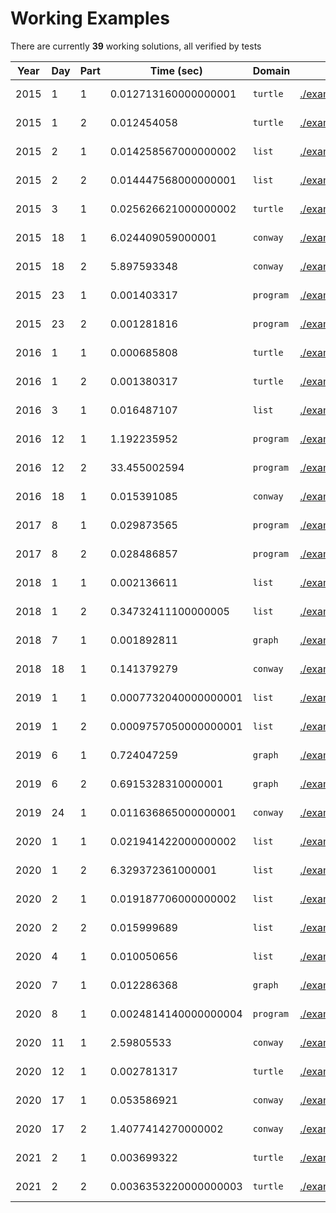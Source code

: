 
# Working Examples

There are currently **39** working solutions, all verified by tests

| Year | Day | Part | Time (sec) | Domain | Solution | Problem |
|------|-----|------|------------|--------|----------|---------|
| 2015 | 1 | 1 | 0.012713160000000001 | `turtle` | [./examples/y2015d1p1.aoc](./examples/y2015d1p1.aoc) | [https://adventofcode.com/2015/day/1](https://adventofcode.com/2015/day/1) |
| 2015 | 1 | 2 | 0.012454058 | `turtle` | [./examples/y2015d1p2.aoc](./examples/y2015d1p2.aoc) | [https://adventofcode.com/2015/day/1](https://adventofcode.com/2015/day/1) |
| 2015 | 2 | 1 | 0.014258567000000002 | `list` | [./examples/y2015d2p1.aoc](./examples/y2015d2p1.aoc) | [https://adventofcode.com/2015/day/2](https://adventofcode.com/2015/day/2) |
| 2015 | 2 | 2 | 0.014447568000000001 | `list` | [./examples/y2015d2p2.aoc](./examples/y2015d2p2.aoc) | [https://adventofcode.com/2015/day/2](https://adventofcode.com/2015/day/2) |
| 2015 | 3 | 1 | 0.025626621000000002 | `turtle` | [./examples/y2015d3p1.aoc](./examples/y2015d3p1.aoc) | [https://adventofcode.com/2015/day/3](https://adventofcode.com/2015/day/3) |
| 2015 | 18 | 1 | 6.024409059000001 | `conway` | [./examples/y2015d18p1.aoc](./examples/y2015d18p1.aoc) | [https://adventofcode.com/2015/day/18](https://adventofcode.com/2015/day/18) |
| 2015 | 18 | 2 | 5.897593348 | `conway` | [./examples/y2015d18p2.aoc](./examples/y2015d18p2.aoc) | [https://adventofcode.com/2015/day/18](https://adventofcode.com/2015/day/18) |
| 2015 | 23 | 1 | 0.001403317 | `program` | [./examples/y2015d23p1.aoc](./examples/y2015d23p1.aoc) | [https://adventofcode.com/2015/day/23](https://adventofcode.com/2015/day/23) |
| 2015 | 23 | 2 | 0.001281816 | `program` | [./examples/y2015d23p2.aoc](./examples/y2015d23p2.aoc) | [https://adventofcode.com/2015/day/23](https://adventofcode.com/2015/day/23) |
| 2016 | 1 | 1 | 0.000685808 | `turtle` | [./examples/y2016d1p1.aoc](./examples/y2016d1p1.aoc) | [https://adventofcode.com/2016/day/1](https://adventofcode.com/2016/day/1) |
| 2016 | 1 | 2 | 0.001380317 | `turtle` | [./examples/y2016d1p2.aoc](./examples/y2016d1p2.aoc) | [https://adventofcode.com/2016/day/1](https://adventofcode.com/2016/day/1) |
| 2016 | 3 | 1 | 0.016487107 | `list` | [./examples/y2016d3p1.aoc](./examples/y2016d3p1.aoc) | [https://adventofcode.com/2016/day/3](https://adventofcode.com/2016/day/3) |
| 2016 | 12 | 1 | 1.192235952 | `program` | [./examples/y2016d12p1.aoc](./examples/y2016d12p1.aoc) | [https://adventofcode.com/2016/day/12](https://adventofcode.com/2016/day/12) |
| 2016 | 12 | 2 | 33.455002594 | `program` | [./examples/y2016d12p2.aoc](./examples/y2016d12p2.aoc) | [https://adventofcode.com/2016/day/12](https://adventofcode.com/2016/day/12) |
| 2016 | 18 | 1 | 0.015391085 | `conway` | [./examples/y2016d18p1.aoc](./examples/y2016d18p1.aoc) | [https://adventofcode.com/2016/day/18](https://adventofcode.com/2016/day/18) |
| 2017 | 8 | 1 | 0.029873565 | `program` | [./examples/y2017d8p1.aoc](./examples/y2017d8p1.aoc) | [https://adventofcode.com/2017/day/8](https://adventofcode.com/2017/day/8) |
| 2017 | 8 | 2 | 0.028486857 | `program` | [./examples/y2017d8p2.aoc](./examples/y2017d8p2.aoc) | [https://adventofcode.com/2017/day/8](https://adventofcode.com/2017/day/8) |
| 2018 | 1 | 1 | 0.002136611 | `list` | [./examples/y2018d1p1.aoc](./examples/y2018d1p1.aoc) | [https://adventofcode.com/2018/day/1](https://adventofcode.com/2018/day/1) |
| 2018 | 1 | 2 | 0.34732411100000005 | `list` | [./examples/y2018d1p2.aoc](./examples/y2018d1p2.aoc) | [https://adventofcode.com/2018/day/1](https://adventofcode.com/2018/day/1) |
| 2018 | 7 | 1 | 0.001892811 | `graph` | [./examples/y2018d7p1.aoc](./examples/y2018d7p1.aoc) | [https://adventofcode.com/2018/day/7](https://adventofcode.com/2018/day/7) |
| 2018 | 18 | 1 | 0.141379279 | `conway` | [./examples/y2018d18p1.aoc](./examples/y2018d18p1.aoc) | [https://adventofcode.com/2018/day/18](https://adventofcode.com/2018/day/18) |
| 2019 | 1 | 1 | 0.0007732040000000001 | `list` | [./examples/y2019d1p1.aoc](./examples/y2019d1p1.aoc) | [https://adventofcode.com/2019/day/1](https://adventofcode.com/2019/day/1) |
| 2019 | 1 | 2 | 0.0009757050000000001 | `list` | [./examples/y2019d1p2.aoc](./examples/y2019d1p2.aoc) | [https://adventofcode.com/2019/day/1](https://adventofcode.com/2019/day/1) |
| 2019 | 6 | 1 | 0.724047259 | `graph` | [./examples/y2019d6p1.aoc](./examples/y2019d6p1.aoc) | [https://adventofcode.com/2019/day/6](https://adventofcode.com/2019/day/6) |
| 2019 | 6 | 2 | 0.6915328310000001 | `graph` | [./examples/y2019d6p2.aoc](./examples/y2019d6p2.aoc) | [https://adventofcode.com/2019/day/6](https://adventofcode.com/2019/day/6) |
| 2019 | 24 | 1 | 0.011636865000000001 | `conway` | [./examples/y2019d24p1.aoc](./examples/y2019d24p1.aoc) | [https://adventofcode.com/2019/day/24](https://adventofcode.com/2019/day/24) |
| 2020 | 1 | 1 | 0.021941422000000002 | `list` | [./examples/y2020d1p1.aoc](./examples/y2020d1p1.aoc) | [https://adventofcode.com/2020/day/1](https://adventofcode.com/2020/day/1) |
| 2020 | 1 | 2 | 6.329372361000001 | `list` | [./examples/y2020d1p2.aoc](./examples/y2020d1p2.aoc) | [https://adventofcode.com/2020/day/1](https://adventofcode.com/2020/day/1) |
| 2020 | 2 | 1 | 0.019187706000000002 | `list` | [./examples/y2020d2p1.aoc](./examples/y2020d2p1.aoc) | [https://adventofcode.com/2020/day/2](https://adventofcode.com/2020/day/2) |
| 2020 | 2 | 2 | 0.015999689 | `list` | [./examples/y2020d2p2.aoc](./examples/y2020d2p2.aoc) | [https://adventofcode.com/2020/day/2](https://adventofcode.com/2020/day/2) |
| 2020 | 4 | 1 | 0.010050656 | `list` | [./examples/y2020d4p1.aoc](./examples/y2020d4p1.aoc) | [https://adventofcode.com/2020/day/4](https://adventofcode.com/2020/day/4) |
| 2020 | 7 | 1 | 0.012286368 | `graph` | [./examples/y2020d7p1.aoc](./examples/y2020d7p1.aoc) | [https://adventofcode.com/2020/day/7](https://adventofcode.com/2020/day/7) |
| 2020 | 8 | 1 | 0.0024814140000000004 | `program` | [./examples/y2020d8p1.aoc](./examples/y2020d8p1.aoc) | [https://adventofcode.com/2020/day/8](https://adventofcode.com/2020/day/8) |
| 2020 | 11 | 1 | 2.59805533 | `conway` | [./examples/y2020d11p1.aoc](./examples/y2020d11p1.aoc) | [https://adventofcode.com/2020/day/11](https://adventofcode.com/2020/day/11) |
| 2020 | 12 | 1 | 0.002781317 | `turtle` | [./examples/y2020d12p1.aoc](./examples/y2020d12p1.aoc) | [https://adventofcode.com/2020/day/12](https://adventofcode.com/2020/day/12) |
| 2020 | 17 | 1 | 0.053586921 | `conway` | [./examples/y2020d17p1.aoc](./examples/y2020d17p1.aoc) | [https://adventofcode.com/2020/day/17](https://adventofcode.com/2020/day/17) |
| 2020 | 17 | 2 | 1.4077414270000002 | `conway` | [./examples/y2020d17p2.aoc](./examples/y2020d17p2.aoc) | [https://adventofcode.com/2020/day/17](https://adventofcode.com/2020/day/17) |
| 2021 | 2 | 1 | 0.003699322 | `turtle` | [./examples/y2021d2p1.aoc](./examples/y2021d2p1.aoc) | [https://adventofcode.com/2021/day/2](https://adventofcode.com/2021/day/2) |
| 2021 | 2 | 2 | 0.0036353220000000003 | `turtle` | [./examples/y2021d2p2.aoc](./examples/y2021d2p2.aoc) | [https://adventofcode.com/2021/day/2](https://adventofcode.com/2021/day/2) |

